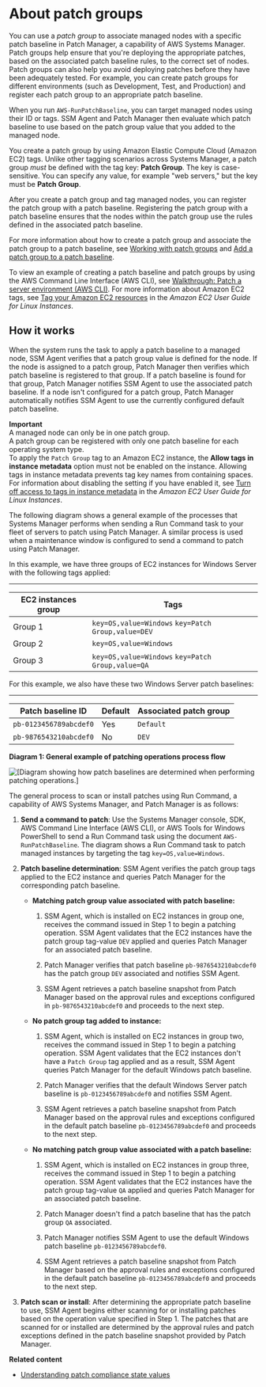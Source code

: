 # About patch groups<a name="sysman-patch-patchgroups"></a>

You can use a *patch group* to associate managed nodes with a specific patch baseline in Patch Manager, a capability of AWS Systems Manager\. Patch groups help ensure that you're deploying the appropriate patches, based on the associated patch baseline rules, to the correct set of nodes\. Patch groups can also help you avoid deploying patches before they have been adequately tested\. For example, you can create patch groups for different environments \(such as Development, Test, and Production\) and register each patch group to an appropriate patch baseline\. 

When you run `AWS-RunPatchBaseline`, you can target managed nodes using their ID or tags\. SSM Agent and Patch Manager then evaluate which patch baseline to use based on the patch group value that you added to the managed node\.

You create a patch group by using Amazon Elastic Compute Cloud \(Amazon EC2\) tags\. Unlike other tagging scenarios across Systems Manager, a patch group *must* be defined with the tag key: **Patch Group**\. The key is case\-sensitive\. You can specify any value, for example "web servers," but the key must be **Patch Group**\.

After you create a patch group and tag managed nodes, you can register the patch group with a patch baseline\. Registering the patch group with a patch baseline ensures that the nodes within the patch group use the rules defined in the associated patch baseline\. 

For more information about how to create a patch group and associate the patch group to a patch baseline, see [Working with patch groups](sysman-patch-group-tagging.md) and [Add a patch group to a patch baseline](sysman-patch-group-tagging.md#sysman-patch-group-patchbaseline)\.

To view an example of creating a patch baseline and patch groups by using the AWS Command Line Interface \(AWS CLI\), see [Walkthrough: Patch a server environment \(AWS CLI\)](sysman-patch-cliwalk.md)\. For more information about Amazon EC2 tags, see [Tag your Amazon EC2 resources](https://docs.aws.amazon.com/AWSEC2/latest/UserGuide/Using_Tags.html) in the *Amazon EC2 User Guide for Linux Instances*\.

## How it works<a name="how-it-works-patch-groups"></a>

When the system runs the task to apply a patch baseline to a managed node, SSM Agent verifies that a patch group value is defined for the node\. If the node is assigned to a patch group, Patch Manager then verifies which patch baseline is registered to that group\. If a patch baseline is found for that group, Patch Manager notifies SSM Agent to use the associated patch baseline\. If a node isn't configured for a patch group, Patch Manager automatically notifies SSM Agent to use the currently configured default patch baseline\.

**Important**  
A managed node can only be in one patch group\.  
A patch group can be registered with only one patch baseline for each operating system type\.  
To apply the `Patch Group` tag to an Amazon EC2 instance, the **Allow tags in instance metadata** option must not be enabled on the instance\. Allowing tags in instance metadata prevents tag key names from containing spaces\. For information about disabling the setting if you have enabled it, see [Turn off access to tags in instance metadata](https://docs.aws.amazon.com/AWSEC2/latest/UserGuide/Using_Tags.html#turn-off-access-to-tags-in-IMDS) in the *Amazon EC2 User Guide for Linux Instances*\.

The following diagram shows a general example of the processes that Systems Manager performs when sending a Run Command task to your fleet of servers to patch using Patch Manager\. A similar process is used when a maintenance window is configured to send a command to patch using Patch Manager\.

In this example, we have three groups of EC2 instances for Windows Server with the following tags applied:


****  

| EC2 instances group | Tags | 
| --- | --- | 
|  Group 1  |  `key=OS,value=Windows` `key=Patch Group,value=DEV`  | 
|  Group 2  |  `key=OS,value=Windows`  | 
|  Group 3  |  `key=OS,value=Windows` `key=Patch Group,value=QA`  | 

For this example, we also have these two Windows Server patch baselines:


****  

| Patch baseline ID | Default | Associated patch group | 
| --- | --- | --- | 
|  `pb-0123456789abcdef0`  |  Yes  |  `Default`  | 
|  `pb-9876543210abcdef0`  |  No  |  `DEV`  | 

**Diagram 1: General example of patching operations process flow**

![\[Diagram showing how patch baselines are determined when performing patching operations.\]](http://docs.aws.amazon.com/systems-manager/latest/userguide/images/patch-groups-how-it-works.png)

The general process to scan or install patches using Run Command, a capability of AWS Systems Manager, and Patch Manager is as follows:

1. **Send a command to patch**: Use the Systems Manager console, SDK, AWS Command Line Interface \(AWS CLI\), or AWS Tools for Windows PowerShell to send a Run Command task using the document `AWS-RunPatchBaseline`\. The diagram shows a Run Command task to patch managed instances by targeting the tag `key=OS,value=Windows`\.

1. **Patch baseline determination**: SSM Agent verifies the patch group tags applied to the EC2 instance and queries Patch Manager for the corresponding patch baseline\.
   + **Matching patch group value associated with patch baseline:**

     1. SSM Agent, which is installed on EC2 instances in group one, receives the command issued in Step 1 to begin a patching operation\. SSM Agent validates that the EC2 instances have the patch group tag\-value `DEV` applied and queries Patch Manager for an associated patch baseline\.

     1. Patch Manager verifies that patch baseline `pb-9876543210abcdef0` has the patch group `DEV` associated and notifies SSM Agent\.

     1. SSM Agent retrieves a patch baseline snapshot from Patch Manager based on the approval rules and exceptions configured in `pb-9876543210abcdef0` and proceeds to the next step\.
   + **No patch group tag added to instance:**

     1. SSM Agent, which is installed on EC2 instances in group two, receives the command issued in Step 1 to begin a patching operation\. SSM Agent validates that the EC2 instances don't have a `Patch Group` tag applied and as a result, SSM Agent queries Patch Manager for the default Windows patch baseline\.

     1. Patch Manager verifies that the default Windows Server patch baseline is `pb-0123456789abcdef0` and notifies SSM Agent\.

     1. SSM Agent retrieves a patch baseline snapshot from Patch Manager based on the approval rules and exceptions configured in the default patch baseline `pb-0123456789abcdef0` and proceeds to the next step\.
   + **No matching patch group value associated with a patch baseline:**

     1. SSM Agent, which is installed on EC2 instances in group three, receives the command issued in Step 1 to begin a patching operation\. SSM Agent validates that the EC2 instances have the patch group tag\-value `QA` applied and queries Patch Manager for an associated patch baseline\.

     1. Patch Manager doesn't find a patch baseline that has the patch group `QA` associated\.

     1. Patch Manager notifies SSM Agent to use the default Windows patch baseline `pb-0123456789abcdef0`\.

     1. SSM Agent retrieves a patch baseline snapshot from Patch Manager based on the approval rules and exceptions configured in the default patch baseline `pb-0123456789abcdef0` and proceeds to the next step\.

1. **Patch scan or install**: After determining the appropriate patch baseline to use, SSM Agent begins either scanning for or installing patches based on the operation value specified in Step 1\. The patches that are scanned for or installed are determined by the approval rules and patch exceptions defined in the patch baseline snapshot provided by Patch Manager\.

**Related content**
+ [Understanding patch compliance state values](about-patch-compliance-states.md)